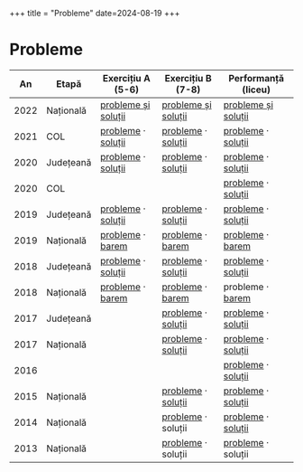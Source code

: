 +++
title = "Probleme"
date=2024-08-19
+++

# Probleme

| An   | Etapă     | Exercițiu A (5-6)                                                                                                                                                                     | Exercițiu B (7-8)                                                                                                                                                                   | Performanță (liceu)                                                                                                                                                    |
| ---- | --------- | ------------------------------------------------------------------------------------------------------------------------------------------------------------------------------------- | ----------------------------------------------------------------------------------------------------------------------------------------------------------------------------------- | ---------------------------------------------------------------------------------------------------------------------------------------------------------------------- |
| 2022 | Națională | [probleme și soluții](https://drive.google.com/file/d/1cumNDq_jqeUBN-LDHZfNOZ2HYwotGJa7/view)                                                                                         | [probleme și soluții](https://drive.google.com/file/d/1TpPpRX52n0ljGw5ZCB2UaFv9TMsPYOJQ/view)                                                                                       | [probleme și soluții](https://drive.google.com/file/d/1jFcMHu2dCTpVXWKKMmGfQJ1x_U_RTWfB/view?usp=drive_link)                                                           |
| 2021 | COL       | [probleme](https://drive.google.com/file/d/1BbhbDqi55G24xZoUJTLcy6j1FTAVCGB-/view) · [soluții](https://drive.google.com/file/d/1xo6fPJxtuQOprCKJVWTaHBGnTKN-OWMH/view?usp=drive_link) | [probleme](https://drive.google.com/file/d/1bX4aDrWwvfI11umehVhls87h6bsurOq2/view) · [soluții](https://drive.google.com/file/d/1Vmw5CE2eBYrwRvyeaoOEuqwbt-XsXzLs/view)              | [probleme](https://drive.google.com/file/d/1QRJoRwIEOunfl7nfvZZsJPE4vWssD2Vg/view) · [soluții](https://drive.google.com/file/d/1CpawNYjEyvwd4bU0ASgNJxu0WNE64OZj/view) |
| 2020 | Județeană | [probleme](https://drive.google.com/file/d/1Wx86Qb_lj_ZVixSJxGK2hclnTFRNeFA_/view) · [soluții](https://drive.google.com/file/d/1KrIFliIS5vSsj_zFAnfZawHl99HUuynj/view)                | [probleme](https://drive.google.com/file/d/1mQ3is2j3TJOgK5ZdU9WgHFDFsgEV2_S_/view) · [soluții](https://drive.google.com/file/d/1URfK_MCFUgoqrguF6YHOoD-L-gP0lqpI/view)              | [probleme](https://drive.google.com/file/d/1AS0ROMkH_srUkJhDVU18Ilzat48j9qIE/view) · [soluții](https://drive.google.com/file/d/1-kSnnaJsRb6VfwTetETYBzHvkNpBBWOy/view) |
| 2020 | COL       |                                                                                                                                                                                       |                                                                                                                                                                                     | [probleme](https://drive.google.com/file/d/1irNaMvXpusoOZ7CKTefzqE1EJWuhzb5u/view) · [soluții](https://drive.google.com/file/d/1vjuL1Dmp-7o03qR642DYFMPs4QAMBTRI/view) |
| 2019 | Județeană | [probleme](https://drive.google.com/file/d/1YfyrgIqdl4YbG8p7HYOlRRhTR9vqeMJW/view) · [soluții](https://drive.google.com/file/d/11ehxOm1IiZ-4xapaoZPTT9TNfxzSRySl/view)                | [probleme](https://drive.google.com/file/d/1lC_crgRccEWQ30RBFNRPWIhgNopiizd_/view) · [soluții](https://drive.google.com/file/d/1xjrYK87iYlklgzYLpyfFhJ6e1jBzMI8B/view)              | [probleme](https://drive.google.com/file/d/1jdxyWnDpw8PWAdsRgNrDceK72n97z3id/view) · [soluții](https://drive.google.com/file/d/10B1W5xaOnmmZtMNd60CBBmEjMngpH80O/view) |
| 2019 | Națională | [probleme](https://drive.google.com/file/d/14ThBXpOYS-ZW_x7BCrXjV_lqhcDDismo/view) · [barem](https://drive.google.com/file/d/17-pYaB--QnZCilM8lAtAAScDZ7skemEL/view)                  | [probleme](https://drive.google.com/file/d/1jxWxB2h0Vj3vx1xV4fxNyqKqrpXmwgqb/view) · [barem](https://drive.google.com/file/d/1tpn7_MGLAkGc3uPLV9oCT4P3-DCCtpss/view)                | [probleme](https://drive.google.com/file/d/1-pWvtcJ_8FUWrZSNb2Dk48XN-1GBKFgH/view) · [barem](https://drive.google.com/file/d/1YeVjGJ299MHRDSlxfQKXPS7kLYLhQU_9/view)   |
| 2018 | Județeană | [probleme](https://drive.google.com/file/d/1OepJi5_c8KPPJkBdZeB27KvNOci8KQGW/view) · [soluții](https://drive.google.com/file/d/12flKI4OLG-rOoMZ4QK_kQ4-xlOuz5Y4O/view)                | [probleme](https://drive.google.com/file/d/1hrJSZ5TSykB0UJY9646FsXyZO32HVduM/view) · [soluții](https://drive.google.com/file/d/1WvKAL_ZSaMByoEIGhmriD6IVQ49QRMj-/view)              | [probleme](https://drive.google.com/file/d/1c7UGHhvZBXyrkValLacyQTWK2ut-qMXb/view) · [soluții](https://drive.google.com/file/d/1B-uO5tGHTpVAynf5Ro8dmtzhK2pDdfn3/view) |
| 2018 | Națională | [probleme](https://drive.google.com/file/d/1K3CY0tD40hf1sPS8DuXYuChiU1_2bZzK/view) · [barem](https://drive.google.com/file/d/14DQmQHJ_1mHc-LXo8oR38PAoiF4q5w4J/view)                  | [probleme](https://drive.google.com/file/d/17A3--efAaLqLy6y4jUirQojK7ihiB5Gu/view) · [barem](https://drive.google.com/file/d/1ylMQ3n5AQOOMz6eVkRTqoPT_fHT1fYDm/view?usp=drive_link) | probleme · [barem](https://drive.google.com/file/d/1vxfP9K4ZL67D7mBTZGkHgq2MV6Rq0CrI/view)                                                                             |
| 2017 | Județeană |                                                                                                                                                                                       | [probleme](https://drive.google.com/file/d/13hF1gxDX_7NmTRedbsE7zumwHLVObHdO/view) · [soluții](https://drive.google.com/file/d/1eWGI8bIOilXsMQpoxAOE9EJFoPSgryJY/view)              | [probleme](https://drive.google.com/file/d/1aSQhJlhyidqvECBpWkCNMk-BvwmdNHOb/view) · [soluții](https://drive.google.com/file/d/1Elsv4D7Vc9ResSgaU1rXNoVGjVU_C3uk/view) |
| 2017 | Națională |                                                                                                                                                                                       | [probleme](https://drive.google.com/file/d/1a8rcZu6hLxOVzJaxcMHNpTPt74sTBnyj/view) · [soluții](https://drive.google.com/file/d/19V1act1lCwLvLElHRW3yPcxBr8deADKD/view)              | [probleme](https://drive.google.com/file/d/1gI5_UPc4uIV_YGonmyrZrfcJ4G-9y7P_/view) · [soluții](https://drive.google.com/file/d/1bZ66Kb9d5fncQdbXhob5y5NAZoOyOOn5/view) |
| 2016 |           |                                                                                                                                                                                       |                                                                                                                                                                                     | [probleme](https://drive.google.com/file/d/1irnRoR5FOHSOtKKSyXH1NMtgjCCy9fTC/view) · [soluții](https://drive.google.com/file/d/1OTAY8Wx2-Tp846DT8mgn2ZqVJ4G6srA_/view) |
| 2015 | Națională |                                                                                                                                                                                       | [probleme](https://drive.google.com/file/d/1E6ELvOUZiqyolmTPJSzZi_Pimo0rWpJq/view) · [soluții](https://drive.google.com/file/d/15zUuw18hb3JzXSwomChj6BY84Vyo11RG/view)              | [probleme](https://drive.google.com/file/d/1UKuZQKIxocAUJkCzh3yEo9bZ0NFHNy4H/view) · [soluții](https://drive.google.com/file/d/13hgjw0NjYZpacIoF_W_CKwrzmRUnD08R/view) |
| 2014 | Națională |                                                                                                                                                                                       | [probleme](https://drive.google.com/file/d/1WKHTdqASkMMEfi5ORAwCjLqw6S1PWXHN/view) · soluții                                                                                        | [probleme](https://drive.google.com/file/d/1z4eo1b6Wk9PhnQCgGJfq52a8Q6kTvCB0/view) · [soluții](https://drive.google.com/file/d/1aj9C2DECQ-WSJ6CLFLWZNCAeb_cKu1m4/view) |
| 2013 | Națională |                                                                                                                                                                                       | [probleme](https://drive.google.com/file/d/1aj9C2DECQ-WSJ6CLFLWZNCAeb_cKu1m4/view) · soluții                                                                                        | [probleme](https://drive.google.com/file/d/1S4h38Oj3FuzAVhj3b8VFccKSqGxxN85z/view) · soluții                                                                           |
